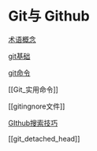# Git与 Github

[术语概念](Git_Concept.md)

[git基础](Git_basic.md)

[git命令](Git_Command.md)

[[Git_实用命令]]

[[gitingnore文件]]

[GIthub搜索技巧](Github_Search_Skills.md)

[[git_detached_head]]
